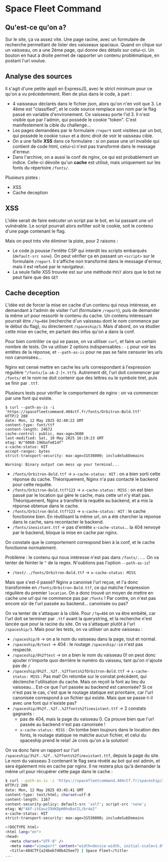 Space Fleet Command
=

Qu'est-ce qu'on a?
-

Sur le site, ça va assez vite. Une page racine, avec un formulaire de recherche permettant de lister des vaisseaux spaciaux. Quand on clique sur un vaisseau, on a une 2ème page, qui donne des détails sur celui-ci. Un bouton en haut à droite permet de rapporter un contenu problématique, en postant l'url voulue.

Analyse des sources
-

Il s'agit d'une petite appli en ExpressJS, avec le strict minimum pour ce qu'on a vu précédemment. Rien de plus dans le code, à part :
- 4 vaisseaux déclarés dans le fichier json, alors qu'on n'en voit que 3. Le 4ème est "classified", et le code source remplace son nom par le flag passé en variable d'environement. Ce vaisseau porte l'id 3. Il n'est visible que par l'admin, qui possède le cookie "token". C'est manifestement la cible du challenge...
- Les pages demandées par le formulaire `/report` sont visitées par un bot, qui possède le cookie `token` et a donc droit de voir le vaisseau cible.
- On a une faille **XSS** dans ce formulaire : si on passe une url invalide qui contient de code html, celui-ci n'est pas transformé dans le message d'erreur.
- Dans l'archive, on a aussi la conf de nginx, ce qui est probablement un indice. Celle-ci dévoile qu'un **cache** est utilisé, mais uniquement sur les fonts du répertoire `/fonts/`. 

Plusieurs pistes :
- XSS
- Cache deception

XSS
-

L'idée serait de faire exécuter un script par le bot, en lui passant une url vulnérable. Le script pourrait alors exfilter soit le cookie, soit le contenu d'une page contenant le flag.

Mais on peut très vite éliminer la piste, pour 2 raisons :
- Le code js pousse l'entête CSP qui interdit les scripts embarqués (`default-src none`). On peut vérifier ça en passant un `<script>` sur le formulaire `/report`. Il s'affiche non transformé dans le message d'erreur, mais il est refusé par le navigateur.
- La seule faille XSS trouvée est sur une méthode `POST` alors que le bot ne peut faire que des `GET`

Cache deception
-

L'idée est de forcer la mise en cache d'un contenu qui nous intéresse, en demandant à l'admin de visiter l'url (formulaire `/report`), puis de demander la même url pour ressortir le contenu du cache. Un contenu intéressant pourrait être `/?q=404` (recherche d'un vaisseau dont le nom commence par le début du flag), ou directement `/spaceship/3`. Mais d'abord, on va étudier cette mise en cache, en partant des infos qu'on a dans la conf.

Pour bien contrôler ce qui se passe, on va utiliser `curl`, et faire un certain nombre de tests. On va utiliser 2 options indispensables : `-i` pour voir les entêtes de la réponse, et `--path-as-is` pour ne pas se faire censurer les urls non canonisées...

Nginx est censé mettre en cache les urls correspondant à l'expression régulière `^/fonts/[a-zA-Z-]+.ttf$`. Autrement dit, l'url doit commencer par `/fonts/` et le nom ne doit contenir que des lettres ou le symbole tiret, puis se finir par `.ttf`.

Plusieurs tests pour vérifier le comportement de nginx : on va commencer par une font qui existe.

```
$ curl --path-as-is -i 'https://spacefleetcommand.404ctf.fr/fonts/Orbitron-Bold.ttf'
HTTP/2 200 
date: Mon, 12 May 2025 02:40:22 GMT
content-type: font/ttf
content-length: 24672
cache-control: public, max-age=3600
last-modified: Sat, 10 May 2025 16:19:23 GMT
etag: W/"6060-196bafe814f"
x-cache-status: HIT
accept-ranges: bytes
strict-transport-security: max-age=31536000; includeSubDomains

Warning: Binary output can mess up your terminal...
```

- `/fonts/Orbitron-Bold.ttf` -> `x-cache-status: HIT` : on a bien sorti cette réponse du cache. Théoriquement, Nginx n'a pas contacté le backend pour cette requête.
- `/fonts/Orbitron-Bold.ttf?123` -> `x-cache-status: MISS` : on est bien passé par le location qui gère le cache, mais cette url n'y était pas. Théoriquement, Nginx a transféré la requête au backend, et a mis la réponse obtenue dans le cache.
- `/fonts/Orbitron-Bold.ttf?123` -> `x-cache-status: HIT` : le cache fonctionne bien. En réutilisant la même url, on a été chercher la réponse dans le cache, sans recontacter le backend.
- `/fonts/inexistant.ttf` -> pas d'entête `x-cache-status`... la 404 renvoyé par le backend, bloque la mise en cache par nginx.

On constate que le comportement correspond bien à la conf, et le cache fonctionne normalement.

Problème : le contenu qui nous intéresse n'est pas dans `/fonts/...`. On va tenter de feinter le `^` de la regex. N'oublions pas l'option `--path-as-is`!
- `/test/../fonts/Orbitron-Bold.ttf` -> `x-cache-status: MISS`

Mais que s'est-il passé? Nginx a canonisé l'url reçue, et l'a donc transformée en `/fonts/Orbitron-Bold.ttf`, ce qui matche l'expression régulière du premier `location`. On a donc trouvé un moyen de mettre en cache une url qui ne commence pas par `/fonts` ! Par contre, on n'est pas encore sûr de l'url passée au backend... canonisée ou pas?

On va tenter de s'attaquer à la cible. Pour `/?q=404` on va être embêté, car l'url doit se terminer par `.ttf` avant la querystring, et la recherche n'est lancée que pour la racine du site. On va s'attaquer plutôt à l'url `/spaceship/3`. Mais pour les tests, on va utiliser un autre vaisseau :
- `/spaceship/0` -> on a le nom du vaisseau dans la page, tout et normal.
- `/spaceship/0/test` -> 404 : le routage `/spaceship/:id` n'est pas respecté.
- `/spaceship/0%2ftest` -> on a bien le nom du vaisseau 0! on peut donc ajouter n'importe quoi derrière le numéro du vaisseu, tant qu'on n'ajoute pas de `/`
- `/spaceship/0%2f..%2f..%2ffonts%2fOrbitron-Bold.ttf` -> `x-cache-status: MISS` : Pas mal! On retombe sur le constat précédent, qui déclenche l'utilisation du cache. Mais on reçoit la font au lieu du vaisseau... Est-ce que l'url passée au backend est canonisée? Si ce n'est pas le cas, c'est que le routage statique est prioritaire, car l'url canonisée correspond à un fichier qui existe. Mais que se passe-t-il avec une font qui n'existe pas?
- `/spaceship/0%2f..%2f..%2ffonts%2finexistant.ttf` -> 2 constats gagnants :
  - pas de 404, mais la page du vaisseau 0. Ca prouve bien que l'url passée au backend n'est pas canonisée ! 
  - `x-cache-status: MISS` : On tombe bien toujours dans le location des fonts, le routage statique ne matche aucun fichier, et celui du spaceship prend le relai! Je crois qu'on a la solution!

On va donc faire un rapport sur l'url `/spaceship/3%2f..%2f..%2ffonts%2finexistant.ttf`, depuis la page du site. Le nom du vaisseau 3 contenant le flag sera révélé au bot qui est admin, et sera également mis en cache par nginx. Il ne restera plus qu'à demander la même url pour récupérer cette page dans le cache :

```bash
$ curl --path-as-is -i 'https://spacefleetcommand.404ctf.fr/spaceship/3%2f..%2f..%2ffonts%2finexistant.ttf'
HTTP/2 200 
date: Mon, 12 May 2025 03:45:41 GMT
content-type: text/html; charset=utf-8
content-length: 1167
content-security-policy: default-src 'self'; script-src 'none';
etag: W/"48f-itEauzI9XKDpH0hoBatIL/br4oI"
x-cache-status: HIT
strict-transport-security: max-age=31536000; includeSubDomains

<!DOCTYPE html>
<html lang="en">
<head>
  <meta charset="UTF-8" />
  <meta name="viewport" content="width=device-width, initial-scale=1.0" />
  <title>404CTF{a24beb7d0b425ee7} | Space Fleet</title>
...
```

